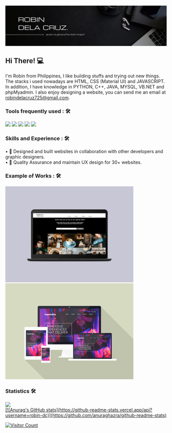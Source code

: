 ![Software Developer](https://github.com/robin-dc/robin-dc/blob/main/robindc.png)

## Hi There! 💻
I'm Robin from Philippines, I like building stuffs and trying out new things. The stacks i used nowadays are HTML, CSS (Material UI) and JAVASCRIPT. In addition, I have knowledge in PYTHON, C++, JAVA, MYSQL, VB.NET and phpMyadmin. I also enjoy designing a website, you can send me an email at robindelacruz725@gmail.com.

### Tools frequently used : 🛠

<img src="https://img.shields.io/badge/html5-%23E34F26.svg?style=for-the-badge&logo=html5&logoColor=white">   <img src="https://img.shields.io/badge/css3%20-%2314354C.svg?&style=for-the-badge&logo=css3&logoColor=white">   <img src="https://img.shields.io/badge/javascript%20-%23323330.svg?&style=for-the-badge&logo=javascript&logoColor=%23F7DF1E"> <img src="https://img.shields.io/badge/-material%20ui-ee6e73.svg?style=for-the-badge&logo=mui&logoColor=white"> <img src="[http://img.shields.io/badge/-VS%20Code-000000?style=for-the-badge&logo=Visual-studio-code&logoColor=blue](http://img.shields.io/badge/-VS%20Code-000000?style=for-the-badge&logo=Visual-studio-code&logoColor=blue)">



### Skills and Experience : 🛠
• 🎴 Designed and built websites in collaboration with other developers and graphic designers.<br />
• 🔎 Quality Assurance and maintain UX design for 30+ websites.


### Example of Works : 🛠
<img src='https://github.com/robin-dc/robin-dc/blob/main/coffeeshop.png' alt='loopstudios' height='300'>                         <img src='https://github.com/robin-dc/robin-dc/blob/main/loopstudios.png' alt='loopstudios' height='300'>
</a>

### Statistics 🛠
<a href="https://www.linkedin.com/in/robin-dela-cruz-12247023b/">
  <img align="center" src="https://github-readme-stats.vercel.app/api/top-langs/?username=robin-dc&langs_count=8&layout=compact&theme=material-palenight&hide=html,Tcl" />
<br />
[![Anurag's GitHub stats](https://github-readme-stats.vercel.app/api?username=robin-dc)](https://github.com/anuraghazra/github-readme-stats)

![Visitor Count](https://profile-counter.glitch.me/{robin-dc}/count.svg)
